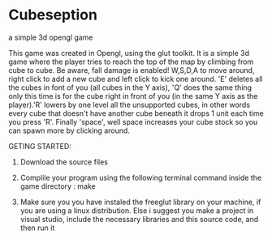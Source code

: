 # Cubeseption
a simple 3d opengl game

This game was created in Opengl, using the glut toolkit. It is a simple 3d game where the player tries to reach the top of the map by climbing from cube to cube. Be aware, fall damage is enabled! W,S,D,A to move around, right click to add a new cube and left click to kick one around. 'E' deletes all the cubes in font of you (all cubes in the Y axis), 'Q' does the same thing only this time is for the cube right in front of you (in the same Y axis as the player).'R' lowers by one level all the unsupported cubes, in other words every cube that doesn't have another cube beneath it drops 1 unit each time you press 'R'. Finally 'space', well space increases your cube stock so you can spawn more by clicking around.


GETING STARTED:

1) Download the source files

2) Complile your program using the following terminal command inside the game directory : make

3) Make sure you you have instaled the freeglut library on your machine, if you are using a linux distribution. Else i suggest you make a project in visual studio, include the necessary libraries and this source code, and then run it
